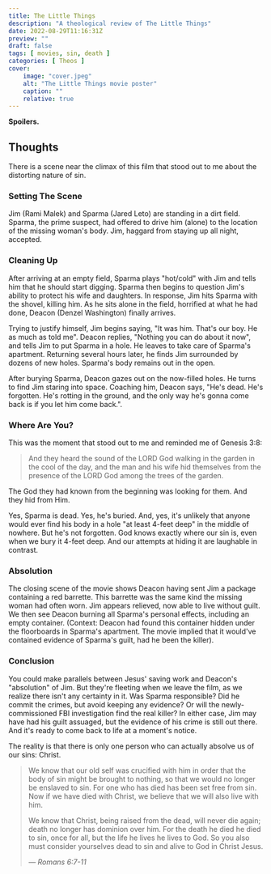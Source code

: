 ```yaml
---
title: The Little Things
description: "A theological review of The Little Things"
date: 2022-08-29T11:16:31Z
preview: ""
draft: false
tags: [ movies, sin, death ]
categories: [ Theos ]
cover:
    image: "cover.jpeg"
    alt: "The Little Things movie poster"
    caption: ""
    relative: true
---
```


__Spoilers.__ 

## Thoughts

There is a scene near the climax of this film that stood out to me about the distorting nature of sin. 

### Setting The Scene

 Jim (Rami Malek) and Sparma (Jared Leto) are standing in a dirt field. Sparma, the prime suspect, had offered to drive him (alone) to the location of the missing woman's body. Jim, haggard from staying up all night, accepted.

### Cleaning Up

After arriving at an empty field, Sparma plays "hot/cold" with Jim and tells him that he should start digging. Sparma then begins to question Jim's ability to protect his wife and daughters. In response, Jim hits Sparma with the shovel, killing him. As he sits alone in the field, horrified at what he had done, Deacon (Denzel Washington) finally arrives. 

Trying to justify himself, Jim begins saying, "It was him. That's our boy. He as much as told me". Deacon replies, "Nothing you can do about it now", and tells Jim to put Sparma in a hole. He leaves to take care of Sparma's apartment. Returning several hours later, he finds Jim surrounded by dozens of new holes. Sparma's body remains out in the open. 

After burying Sparma, Deacon gazes out on the now-filled holes. He turns to find Jim staring into space. Coaching him, Deacon says, "He's dead. He's forgotten. He's rotting in the ground, and the only way he's gonna come back is if you let him come back.". 

### Where Are You?

This was the moment that stood out to me and reminded me of Genesis 3:8: 

> And they heard the sound of the LORD God walking in the garden in the cool of the day, and the man and his wife hid themselves from the presence of the LORD God among the trees of the garden. 

The God they had known from the beginning was looking for them. And they hid from Him.

Yes, Sparma is dead. Yes, he's buried. And, yes, it's unlikely that anyone would ever find his body in a hole "at least 4-feet deep" in the middle of nowhere. But he's not forgotten. God knows exactly where our sin is, even when we bury it 4-feet deep. And our attempts at hiding it are laughable in contrast.

### Absolution

The closing scene of the movie shows Deacon having sent Jim a package containing a red barrette. This barrette was the same kind the missing woman had often worn. Jim appears relieved, now able to live without guilt. We then see Deacon burning all Sparma's personal effects, including an empty container. (Context: Deacon had found this container hidden under the floorboards in Sparma's apartment. The movie implied that it would've contained evidence of Sparma's guilt, had he been the killer).

### Conclusion

You could make parallels between Jesus' saving work and Deacon's "absolution" of Jim. But they're fleeting when we leave the film, as we realize there isn't any certainty in it. Was Sparma responsible? Did he commit the crimes, but avoid keeping any evidence? Or will the newly-commissioned FBI investigation find the real killer? In either case, Jim may have had his guilt assuaged, but the evidence of his crime is still out there. And it's ready to come back to life at a moment's notice. 

The reality is that there is only one person who can actually absolve us of our sins: Christ. 

> We know that our old self was crucified with him in order that the body of sin might be brought to nothing, so that we would no longer be enslaved to sin. For one who has died has been set free from sin. Now if we have died with Christ, we believe that we will also live with him. 
>
> We know that Christ, being raised from the dead, will never die again; death no longer has dominion over him. For the death he died he died to sin, once for all, but the life he lives he lives to God. So you also must consider yourselves dead to sin and alive to God in Christ Jesus.
>
> _— Romans 6:7-11_